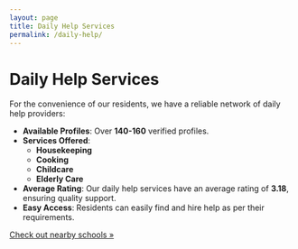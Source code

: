 ```yaml
---
layout: page
title: Daily Help Services
permalink: /daily-help/
---
```


# Daily Help Services

For the convenience of our residents, we have a reliable network of daily help providers:

- **Available Profiles**: Over **140-160** verified profiles.
- **Services Offered**:
  - **Housekeeping**
  - **Cooking**
  - **Childcare**
  - **Elderly Care**
- **Average Rating**: Our daily help services have an average rating of **3.18**, ensuring quality support.
- **Easy Access**: Residents can easily find and hire help as per their requirements.

[Check out nearby schools »](/nearby-schools/)
